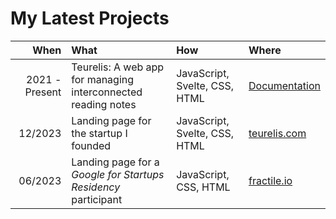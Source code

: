 # My Latest Projects

| When           | What                                                            | How                           | Where                                                                                   |
|---------------:|:----------------------------------------------------------------|:------------------------------|:----------------------------------------------------------------------------------------|
| 2021 - Present | Teurelis: A web app for managing interconnected reading notes   | JavaScript, Svelte, CSS, HTML | [Documentation](https://github.com/m-kupiec/portfolio/blob/main/teurelis-app/README.md) |
| 12/2023        | Landing page for the startup I founded                          | JavaScript, Svelte, CSS, HTML | [teurelis.com](https://teurelis.com/)                                                   |
| 06/2023        | Landing page for a *Google for Startups Residency* participant  | JavaScript, CSS, HTML         | [fractile.io](https://fractile.io/)                                                     |
